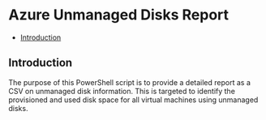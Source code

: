 # Azure Unmanaged Disks Report

* [Introduction](#introduction)

## Introduction
The purpose of this PowerShell script is to provide a detailed report as a CSV on unmanaged disk information. This is targeted to identify the provisioned and used disk space for all virtual machines using unmanaged disks. 
